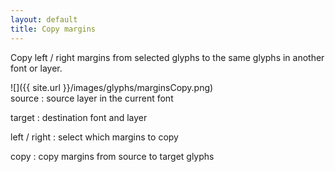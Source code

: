 ```yaml
---
layout: default
title: Copy margins
---
```


Copy left / right margins from selected glyphs to the same glyphs in another font or layer.

<div class='row'>

<div class='col' markdown='1'>
![]({{ site.url }}/images/glyphs/marginsCopy.png)
</div>

<div class='col' markdown='1'>
source
: source layer in the current font

target
: destination font and layer

left / right
: select which margins to copy

copy
: copy margins from source to target glyphs
</div>

</div>